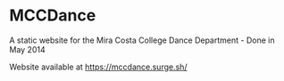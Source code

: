 # MCCDance
A static website for the Mira Costa College Dance Department - Done in May 2014

Website available at https://mccdance.surge.sh/
